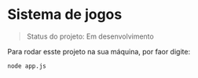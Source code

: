 # Sistema de jogos

>Status do projeto: Em desenvolvimento 

Para rodar esste projeto na sua máquina, por faor digite:

```
node app.js
```
